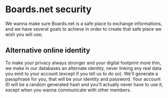 # Boards.net security
We wanna make sure Boards.net is a safe place to exchange informations, and we have several goals to achieve in order to create that safe place we wish you will use;
## Alternative online identity
To make your privacy always stronger and your digital footprint more thin, we make in our databases an alternate identity, never linking any real data you emit to your account (except if you tell us to do so).
We'll generate a passphrase for you, that will be your identity and password.
Your account ID will be a random generated hash and you'll actually never have to use it, except when you wanna communicate with other members.